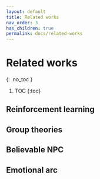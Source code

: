 ```yaml
---
layout: default
title: Related works
nav_order: 3
has_children: true
permalink: docs/related-works
---
```


# Related works
{: .no_toc }

1. TOC
{:toc}

## Reinforcement learning
## Group theories
## Believable NPC
## Emotional arc